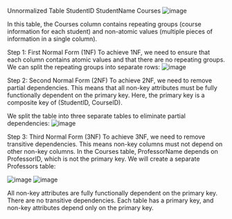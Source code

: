 Unnormalized Table
StudentID	StudentName	Courses
    ![image](https://github.com/sarathwgithub/BIT/assets/147220538/308f963a-d556-41a2-8e29-4c23193e9e11)
  
  In this table, the Courses column contains repeating groups (course information for each student) and non-atomic values (multiple pieces of information in a single column).

Step 1: First Normal Form (1NF)
To achieve 1NF, we need to ensure that each column contains atomic values and that there are no repeating groups. We can split the repeating groups into separate rows:
![image](https://github.com/sarathwgithub/BIT/assets/147220538/4fcbad58-3f3e-4d7d-9e21-e148107d4611)

Step 2: Second Normal Form (2NF)
To achieve 2NF, we need to remove partial dependencies. This means that all non-key attributes must be fully functionally dependent on the primary key. Here, the primary key is a composite key of (StudentID, CourseID).

We split the table into three separate tables to eliminate partial dependencies:
![image](https://github.com/sarathwgithub/BIT/assets/147220538/65153860-0320-4402-ba0a-6c24170c823c)

Step 3: Third Normal Form (3NF)
To achieve 3NF, we need to remove transitive dependencies. This means non-key columns must not depend on other non-key columns. In the Courses table, ProfessorName depends on ProfessorID, which is not the primary key. We will create a separate Professors table:

![image](https://github.com/sarathwgithub/BIT/assets/147220538/6756c659-1cfd-435a-980d-c2ead8593ba6)
![image](https://github.com/sarathwgithub/BIT/assets/147220538/a12e9149-96dc-4f96-a794-ad07467bccf3)

All non-key attributes are fully functionally dependent on the primary key.
There are no transitive dependencies.
Each table has a primary key, and non-key attributes depend only on the primary key.



